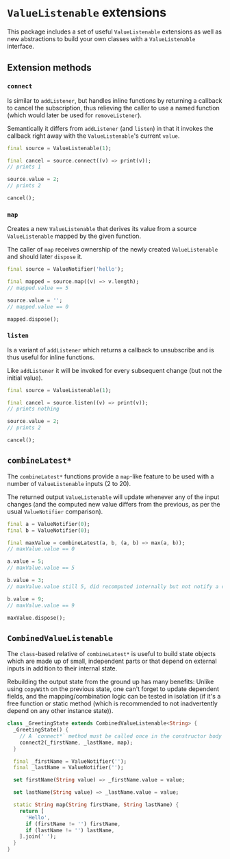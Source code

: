 # `ValueListenable` extensions

This package includes a set of useful `ValueListenable` extensions as well as new abstractions to build your own classes with a `ValueListenable` interface.

## Extension methods

### `connect`

Is similar to `addListener`, but handles inline functions by returning a callback to cancel the subscription, thus relieving the caller to use a named function (which would later be used for `removeListener`).

Semantically it differs from `addListener` (and `listen`) in that it invokes the callback right away with the `ValueListenable`'s current `value`.

```dart
final source = ValueListenable(1);

final cancel = source.connect((v) => print(v));
// prints 1

source.value = 2;
// prints 2

cancel();
```

### `map`

Creates a new `ValueListenable` that derives its value from a source `ValueListenable` mapped by the given function.

The caller of `map` receives ownership of the newly created `ValueListenable` and should later `dispose` it.

```dart
final source = ValueNotifier('hello');

final mapped = source.map((v) => v.length);
// mapped.value == 5

source.value = '';
// mapped.value == 0

mapped.dispose();
```

### `listen`

Is a variant of `addListener` which returns a callback to unsubscribe and is thus useful for inline functions.

Like `addListener` it will be invoked for every subsequent change (but not the initial value).


```dart
final source = ValueListenable(1);

final cancel = source.listen((v) => print(v));
// prints nothing

source.value = 2;
// prints 2

cancel();
```

## `combineLatest*`

The `combineLatest*` functions provide a `map`-like feature to be used with a number of `ValueListenable` inputs (2 to 20).

The returned output `ValueListenable` will update whenever any of the input changes (and the computed new value differs from the previous, as per the usual `ValueNotifier` comparison).

```dart
final a = ValueNotifier(0);
final b = ValueNotifier(0);

final maxValue = combineLatest(a, b, (a, b) => max(a, b));
// maxValue.value == 0

a.value = 5;
// maxValue.value == 5

b.value = 3;
// maxValue.value still 5, did recomputed internally but not notify a change to the outside

b.value = 9;
// maxValue.value == 9

maxValue.dispose();
```

## `CombinedValueListenable`

The `class`-based relative of `combineLatest*` is useful to build state objects which are made up of small, independent parts or that depend on external inputs in addition to their internal state.

Rebuilding the output state from the ground up has many benefits: Unlike using `copyWith` on the previous state, one can't forget to update dependent fields, and the mapping/combination logic can be tested in isolation (if it's a free function or static method (which is recommended to not inadvertently depend on any other instance state)).

```dart
class _GreetingState extends CombinedValueListenable<String> {
  _GreetingState() {
    // A `connect*` method must be called once in the constructor body
    connect2(_firstName, _lastName, map);
  }

  final _firstName = ValueNotifier('');
  final _lastName = ValueNotifier('');

  set firstName(String value) => _firstName.value = value;

  set lastName(String value) => _lastName.value = value;

  static String map(String firstName, String lastName) {
    return [
      'Hello',
      if (firstName != '') firstName,
      if (lastName != '') lastName,
    ].join(' ');
  }
}
```

